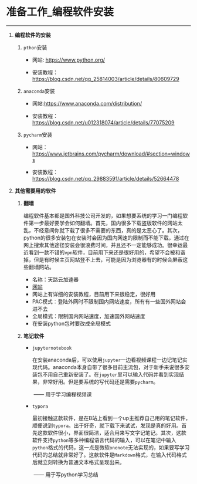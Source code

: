 # 准备工作_编程软件安装

---

1. **编程软件的安装**

   1. `pthon`安装

      - 网站:  <https://www.python.org/>

      - 安装教程： https://blog.csdn.net/qq_25814003/article/details/80609729 

   2. `anaconda`安装

      - 网站:https://www.anaconda.com/distribution/

      - 安装教程： https://blog.csdn.net/u012318074/article/details/77075209 

   3. `pycharm`安装

      - 网站：https://www.jetbrains.com/pycharm/download/#section=windows
   
      - 安装教程： https://blog.csdn.net/qq_29883591/article/details/52664478 
   
        
   
2. **其他需要用的软件**

   1. **翻墙**

      编程软件基本都是国外科技公司开发的，如果想要系统的学习一门编程软件第一步最好要学会如何翻墙。首先，国内很多下载盗版软件的网站太乱，不经意间你就下载了很多不需要的东西，真的是太恶心了。其次，python的很多安装包在安装时会因为国内网速的限制而不能下载，通过在网上搜索其他途径安装会很浪费时间，并且还不一定能够成功。很幸运最近看到一款不错的`vpn`软件，目前用下来还是很好用的，希望不会被和谐掉，但是有时候主页网站登不上去，可能是因为浏览器有的时候会屏蔽这些翻墙网站。

       - 名称：天路云加速器
       - [网站](<http://91tianlu.kim/index.php>)
       - 网站上有详细的安装教程，目前用下来很稳定，很好用
       - PAC模式：登陆外网时不限制国内网站速度，所有有一些国外网站会进不去
       - 全局模式：限制国内网站速度，加速国外网站速度
       - 在安装python包时要改成全局模式

   2. **笔记软件**

      - `jupyternotebook`

        在安装anaconda后，可以使用`jupyter`一边看视频课程一边记笔记实现代码。anaconda本身自带了很多目前主流包，对于新手来说很多安装包不用自己重新安装了。在`jupyter`里可以输入代码并看到实现结果，非常好用。但是要系统的写代码还是需要`pycharm`。

        ​																															 ——	用于学习编程视频课

      - `typora`

        最初接触这款软件，是在B站上看到一个up主推荐自己用的笔记软件，顺便说到`typora`。出于好奇，就下载下来试试，发现是真的好用。首先这款软件很小，界面很简洁，适合用来写文字记笔记。其次，这款软件支持`python`等多种编程语言代码的输入，可以在笔记中输入`python`格式的代码，这一点是微软`onenote`无法实现的，如果要写学习代码的总结就非常好了。这款软件是`Markdown`格式，在输入代码格式后就立刻转换为普通文本格式呈现出来。

        ​																															——	用于写python学习总结

